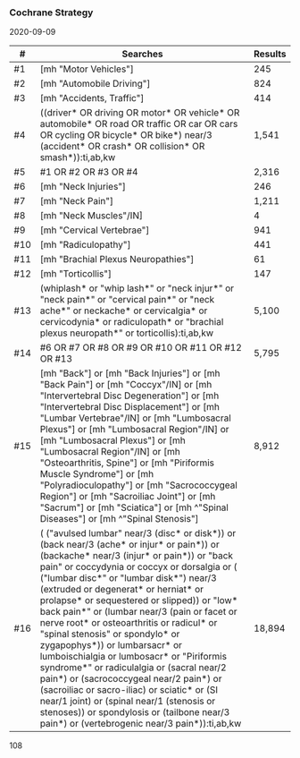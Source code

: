 ### Cochrane Strategy
2020-09-09

| # | Searches | Results |
|---|---|---|
| #1 | [mh "Motor Vehicles"] | 245 |
| #2 | [mh "Automobile Driving"] | 824 |
| #3 | [mh "Accidents, Traffic"] | 414 |
| #4 | ((driver\* OR driving OR motor\* OR vehicle\* OR automobile\* OR road OR traffic OR car OR cars OR cycling OR bicycle\* OR bike\*) near/3 (accident\* OR crash\* OR collision\* OR smash\*)):ti,ab,kw | 1,541 |
| #5 | #1 OR #2 OR #3 OR #4 | 2,316 |
| #6 | [mh "Neck Injuries"] | 246 |
| #7 | [mh "Neck Pain"] | 1,211 |
| #8 | [mh "Neck Muscles"/IN] | 4 |
| #9 | [mh "Cervical Vertebrae"] | 941 |
| #10 | [mh "Radiculopathy"] | 441 |
| #11 | [mh "Brachial Plexus Neuropathies"] | 61 |
| #12 | [mh "Torticollis"] | 147 |
| #13 | (whiplash\* or "whip lash\*" or "neck injur\*" or "neck pain\*" or "cervical pain\*" or "neck ache\*" or neckache\* or cervicalgia\* or cervicodynia\* or radiculopath\* or "brachial plexus neuropath\*" or torticollis):ti,ab,kw | 5,100 |
| #14 | #6 OR #7 OR #8 OR #9 OR #10 OR #11 OR #12 OR #13 | 5,795 |
| #15 | [mh "Back"] or [mh "Back Injuries"] or [mh "Back Pain"] or [mh "Coccyx"/IN] or [mh "Intervertebral Disc Degeneration"] or [mh "Intervertebral Disc Displacement"] or [mh "Lumbar Vertebrae"/IN] or [mh "Lumbosacral Plexus"] or [mh "Lumbosacral Region"/IN] or [mh "Lumbosacral Plexus"] or [mh "Lumbosacral Region"/IN] or [mh "Osteoarthritis, Spine"] or [mh "Piriformis Muscle Syndrome"] or [mh "Polyradioculopathy"] or [mh "Sacrococcygeal Region"] or [mh "Sacroiliac Joint"] or [mh "Sacrum"] or [mh "Sciatica"] or [mh ^"Spinal Diseases"] or [mh ^"Spinal Stenosis"] | 8,912 |
| #16 | ( ("avulsed lumbar" near/3 (disc\* or disk\*)) or (back near/3 (ache\* or injur\* or pain\*)) or (backache\* near/3 (injur\* or pain\*)) or "back pain" or coccydynia or coccyx or dorsalgia or ( ("lumbar disc\*" or "lumbar disk\*") near/3 (extruded or degenerat\* or herniat\* or prolapse\* or sequestered or slipped)) or "low\* back pain\*" or (lumbar near/3 (pain or facet or nerve root\* or osteoarthritis or radicul\* or "spinal stenosis" or spondylo\* or zygapophys\*)) or lumbarsacr\* or lumboischialgia or lumbosacr\* or "Piriformis syndrome\*" or radiculalgia or (sacral near/2 pain\*) or (sacrococcygeal near/2 pain\*) or (sacroiliac or sacro-iliac) or sciatic\* or (SI near/1 joint) or (spinal near/1 (stenosis or stenoses)) or spondylosis or (tailbone near/3 pain\*) or (vertebrogenic near/3 pain\*)):ti,ab,kw | 18,894 |

<PAGE>108